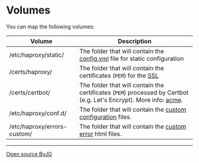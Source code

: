 # Volumes

You can map the following volumes:

| Volume                      | Description                                                                                                                   |
|-----------------------------|-------------------------------------------------------------------------------------------------------------------------------|
| /etc/haproxy/static/        | The folder that will contain the [config.yml](static.md) file for static configuration                                        |
| /certs/haproxy/             | The folder that will contain the certificates (`PEM`) for the [SSL](ssl.md)                                                   |
| /certs/certbot/             | The folder that will contain the certificates (`PEM`) processed by Certbot (e.g. Let's Encrypt). More info: [acme](acme.md).  |
| /etc/haproxy/conf.d/        | The folder that will contain the [custom configuration](other.md) files.                                                      |
| /etc/haproxy/errors-custom/ | The folder that will contain the [custom error](other.md) html files.                                                         |

----
[Open source ByJG](http://opensource.byjg.com)
